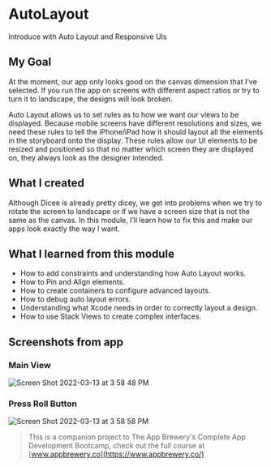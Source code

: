 # AutoLayout
Introduce with Auto Layout and Responsive UIs

## My Goal

At the moment, our app only looks good on the canvas dimension that I’ve selected. If you run the app on screens with different aspect ratios or try to turn it to landscape, the designs will look broken. 

Auto Layout allows us to set rules as to how we want our views to be displayed. Because mobile screens have different resolutions and sizes, we need these rules to tell the iPhone/iPad how it should layout all the elements in the storyboard onto the display. These rules allow our UI elements to be resized and positioned so that no matter which screen they are displayed on, they always look as the designer intended.


## What I created

Although Dicee is already pretty dicey, we get into problems when we try to rotate the screen to landscape or if we have a screen size that is not the same as the canvas. In this module, I’ll learn how to fix this and make our apps look exactly the way I want.

## What I learned from this module

* How to add constraints and understanding how Auto Layout works.
* How to Pin and Align elements.
* How to create containers to configure advanced layouts.
* How to debug auto layout errors.
* Understanding what Xcode needs in order to correctly layout a design.
* How to use Stack Views to create complex interfaces.

## Screenshots from app

### Main View
![Screen Shot 2022-03-13 at 3 58 48 PM](https://user-images.githubusercontent.com/56804253/158084086-78075ae0-6fd7-4138-9d76-f739bdc942b9.png)
### Press Roll Button
![Screen Shot 2022-03-13 at 3 58 58 PM](https://user-images.githubusercontent.com/56804253/158084101-ce6ee0c2-86c1-4b42-aabc-90b53b3fc52f.png)



>This is a companion project to The App Brewery's Complete App Development Bootcamp, check out the full course at [www.appbrewery.co](https://www.appbrewery.co/)
